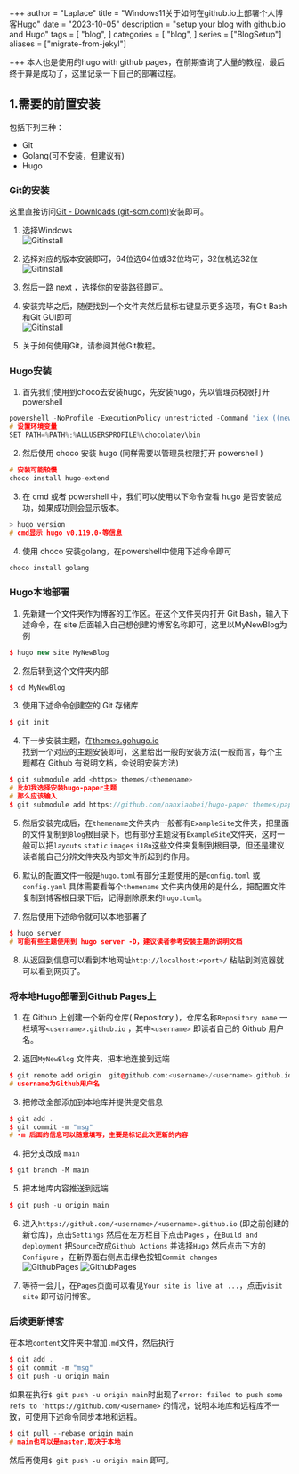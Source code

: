 +++
author = "Laplace" 
title = "Windows11关于如何在github.io上部署个人博客Hugo"
date = "2023-10-05"
description = "setup your blog with github.io and Hugo"
tags = [
    "blog",
]
categories = [
    "blog",
]
series = ["BlogSetup"]
aliases = ["migrate-from-jekyl"]

+++
本人也是使用的hugo with github pages，在前期查询了大量的教程，最后终于算是成功了，这里记录一下自己的部署过程。
<!--more-->

##  1.需要的前置安装

包括下列三种：

* Git
* Golang(可不安装，但建议有)
* Hugo

### Git的安装

这里直接访问[Git - Downloads (git-scm.com)](https://git-scm.com/downloads)安装即可。

1. 选择Windows<br>![Gitinstall](/images/Postimages/Hugo-WebSite-1.png)

2. 选择对应的版本安装即可，64位选64位或32位均可，32位机选32位<br>![Gitinstall](/images/Postimages/Hugo-WebSite-2.png)

3. 然后一路 next ，选择你的安装路径即可。

4. 安装完毕之后，随便找到一个文件夹然后鼠标右键显示更多选项，有Git Bash和Git GUI即可<br>![Gitinstall](/images/Postimages/Hugo-WebSite-3.png)

5. 关于如何使用Git，请参阅其他Git教程。

### Hugo安装

1. 首先我们使用到choco去安装hugo，先安装hugo，先以管理员权限打开powershell
```c++
powershell -NoProfile -ExecutionPolicy unrestricted -Command "iex ((new-object net.webclient).DownloadString('https://chocolatey.org/install.ps1'))"
# 设置环境变量
SET PATH=%PATH%;%ALLUSERSPROFILE%\chocolatey\bin
```

2. 然后使用 choco 安装 hugo (同样需要以管理员权限打开 powershell )

```cpp
# 安装可能较慢
choco install hugo-extend
```

3. 在 cmd 或者 powershell 中，我们可以使用以下命令查看 hugo 是否安装成功，如果成功则会显示版本。

```cpp
> hugo version
# cmd显示 hugo v0.119.0-等信息
```

4. 使用 choco 安装golang，在powershell中使用下述命令即可

```cpp
choco install golang
```

### Hugo本地部署

1. 先新建一个文件夹作为博客的工作区。在这个文件夹内打开 Git Bash，输入下述命令，在 site 后面输入自己想创建的博客名称即可，这里以MyNewBlog为例

```cpp
$ hugo new site MyNewBlog
```

2. 然后转到这个文件夹内部

```cpp
$ cd MyNewBlog
```

3. 使用下述命令创建空的 Git 存储库

```cpp
$ git init
```

4. 下一步安装主题，在[themes.gohugo.io](https://themes.gohugo.io/)<br>找到一个对应的主题安装即可，这里给出一般的安装方法(一般而言，每个主题都在 Github 有说明文档，会说明安装方法)

```cpp
$ git submodule add <https> themes/<themename>
# 比如我选择安装hugo-paper主题
# 那么应该输入
$ git submodule add https://github.com/nanxiaobei/hugo-paper themes/paper
```

5. 然后安装完成后，在`themename`文件夹内一般都有`ExampleSite`文件夹，把里面的文件复制到`Blog`根目录下。也有部分主题没有`ExampleSite`文件夹，这时一般可以把`layouts` `static` `images` `i18n`这些文件夹复制到根目录，但还是建议读者能自己分辨文件夹及内部文件所起到的作用。

6. 默认的配置文件一般是`hugo.toml`有部分主题使用的是`config.toml` 或`config.yaml` 具体需要看每个`themename` 文件夹内使用的是什么，把配置文件复制到博客根目录下后，记得删除原来的`hugo.toml`。

7. 然后使用下述命令就可以本地部署了

```cpp
$ hugo server
# 可能有些主题使用到 hugo server -D，建议读者参考安装主题的说明文档 
```

8. 从返回到信息可以看到本地网址`http://localhost:<port>/` 粘贴到浏览器就可以看到网页了。

### 将本地Hugo部署到Github Pages上

1. 在 Github 上创建一个新的仓库( Repository )，仓库名称`Repository name` 一栏填写`<username>.github.io` ，其中`<username>` 即读者自己的 Github 用户名。

2. 返回`MyNewBlog` 文件夹，把本地连接到远端

```cpp
$ git remote add origin  git@github.com:<username>/<username>.github.io.git
# username为Github用户名
```

3. 把修改全部添加到本地库并提供提交信息

```cpp
$ git add .
$ git commit -m "msg"
# -m 后面的信息可以随意填写，主要是标记此次更新的内容
```

4. 把分支改成 `main` 

```cpp
$ git branch -M main
```

5. 把本地库内容推送到远端

```cpp
$ git push -u origin main
```

6. 进入`https://github.com/<username>/<username>.github.io` (即之前创建的新仓库)，点击`Settings` 然后在左方栏目下点击`Pages` ，在`Build and deployment` 把`Source`改成`Github Actions` 并选择`Hugo` 然后点击下方的`Configure` ，在新界面右侧点击绿色按钮`Commit changes`<br> ![GithubPages](/images/Postimages/Hugo-WebSite-4.png)
![GithubPages](/images/Postimages/Hugo-WebSite-5.png)<br>

7. 等待一会儿，在`Pages`页面可以看见`Your site is live at ...`，点击`visit site` 即可访问博客。

### 后续更新博客

在本地`content`文件夹中增加`.md`文件，然后执行

```cpp
$ git add .
$ git commit -m "msg"
$ git push -u origin main
```

如果在执行`$ git push -u origin main`时出现了`error: failed to push some refs to 'https://github.com/<username>` 的情况，说明本地库和远程库不一致，可使用下述命令同步本地和远程。

```cpp
$ git pull --rebase origin main
# main也可以是master,取决于本地
```
然后再使用`$ git push -u origin main` 即可。
